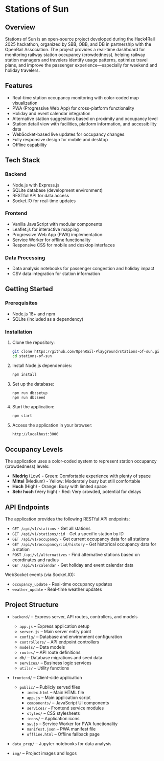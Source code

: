 # Stations of Sun

## Overview

Stations of Sun is an open-source project developed during the Hack4Rail 2025 hackathon, organized by SBB, ÖBB, and DB in partnership with the OpenRail Association. The project provides a real-time dashboard for monitoring railway station occupancy (crowdedness), helping railway station managers and travelers identify usage patterns, optimize travel plans, and improve the passenger experience—especially for weekend and holiday travelers.

## Features

- Real-time station occupancy monitoring with color-coded map visualization
- PWA (Progressive Web App) for cross-platform functionality
- Holiday and event calendar integration
- Alternative station suggestions based on proximity and occupancy level
- Station detail view with facilities, platform information, and accessibility data
- WebSocket-based live updates for occupancy changes
- Fully responsive design for mobile and desktop
- Offline capability

## Tech Stack

### Backend

- Node.js with Express.js
- SQLite database (development environment)
- RESTful API for data access
- Socket.IO for real-time updates

### Frontend

- Vanilla JavaScript with modular components
- Leaflet.js for interactive mapping
- Progressive Web App (PWA) implementation
- Service Worker for offline functionality
- Responsive CSS for mobile and desktop interfaces

### Data Processing

- Data analysis notebooks for passenger congestion and holiday impact
- CSV data integration for station information

## Getting Started

### Prerequisites

- Node.js 18+ and npm
- SQLite (included as a dependency)

### Installation

1. Clone the repository:

   ```sh
   git clone https://github.com/OpenRail-Playground/stations-of-sun.git
   cd stations-of-sun
   ```

2. Install Node.js dependencies:

   ```sh
   npm install
   ```

3. Set up the database:

   ```sh
   npm run db:setup
   npm run db:seed
   ```

4. Start the application:

   ```sh
   npm start
   ```

5. Access the application in your browser:

   ```text
   http://localhost:3000
   ```

## Occupancy Levels

The application uses a color-coded system to represent station occupancy (crowdedness) levels:

- **Niedrig** (Low) - Green: Comfortable experience with plenty of space
- **Mittel** (Medium) - Yellow: Moderately busy but still comfortable
- **Hoch** (High) - Orange: Busy with limited space
- **Sehr hoch** (Very high) - Red: Very crowded, potential for delays

## API Endpoints

The application provides the following RESTful API endpoints:

- `GET /api/v1/stations` - Get all stations
- `GET /api/v1/stations/:id` - Get a specific station by ID
- `GET /api/v1/occupancy` - Get current occupancy data for all stations
- `GET /api/v1/occupancy/:id/history` - Get historical occupancy data for a station
- `POST /api/v1/alternatives` - Find alternative stations based on coordinates and radius
- `GET /api/v1/calendar` - Get holiday and event calendar data

WebSocket events (via Socket.IO):

- `occupancy_update` - Real-time occupancy updates
- `weather_update` - Real-time weather updates

## Project Structure

- `backend/` – Express server, API routes, controllers, and models
  - `app.js` – Express application setup
  - `server.js` – Main server entry point
  - `config/` – Database and environment configuration
  - `controllers/` – API endpoint controllers
  - `models/` – Data models
  - `routes/` – API route definitions
  - `db/` – Database migrations and seed data
  - `services/` – Business logic services
  - `utils/` – Utility functions

- `frontend/` – Client-side application
  - `public/` – Publicly served files
    - `index.html` – Main HTML file
    - `app.js` – Main application script
    - `components/` – JavaScript UI components
    - `services/` – Frontend service modules
    - `styles/` – CSS stylesheets
    - `icons/` – Application icons
    - `sw.js` – Service Worker for PWA functionality
    - `manifest.json` – PWA manifest file
    - `offline.html` – Offline fallback page

- `data_prep/` – Jupyter notebooks for data analysis
- `img/` – Project images and logos

